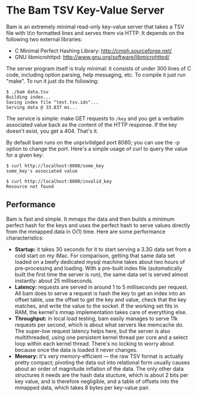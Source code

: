The Bam TSV Key-Value Server
============================

Bam is an extremely minimal read-only key-value server that takes a TSV file with <key>\t<value>\n formatted lines and serves them via HTTP. It depends on the following two external libraries:

  * C Minimal Perfect Hashing Library: http://cmph.sourceforge.net/
  * GNU libmicrohttpd: http://www.gnu.org/software/libmicrohttpd/

The server program itself is truly minimal: it consists of under 300 lines of C code, including option parsing, help messaging, etc. To compile it just run "make". To run it just do the following:

    $ ./bam data.tsv
    Building index...
    Saving index file "test.tsv.idx"...
    Serving data @ 33.837 ms...

The service is simple: make GET requests to `/key` and you get a verbatim associated value back as the content of the HTTP response. If the key doesn't exist, you get a 404. That's it.

By default bam runs on the unprivilidged port 8080; you can use the -p option to change the port. Here's a simple usage of curl to query the value for a given key:

    $ curl http://localhost:8080/some_key
    some_key's associated value

    $ curl http://localhost:8080/invalid_key
    Resource not found


Performance
-----------

Bam is fast and simple. It mmaps the data and then builds a minimum perfect hash for the keys and uses the perfect hash to serve values directly from the mmapped data in O(1) time. Here are some performance characteristics:

  * <b>Startup:</b> it takes 30 seconds for it to start serving a 3.3G data set from a cold start on my iMac. For comparison, getting that same data set loaded on a beefy dedicated mysql machine takes about two hours of pre-processing and loading. With a pre-built index file (automatically built the first time the server is run), the same data set is served almost instantly: about 25 milliseconds.
  * <b>Latency:</b> requests are served in around 1 to 5 milliseconds per request. All bam does to serve a request is hash the key to get an index into an offset table, use the offset to get the key and value, check that the key matches, and write the value to the socket. If the working set fits in RAM, the kernel's mmap implementation takes care of everything else.
  * <b>Throughput:</b> in local load testing, bam easily manages to serve 11k requests per second, which is about what servers like memcache do. The super-low request latency helps here, but the server is also multithreaded, using one persistent kernel thread per core and a select loop within each kernel thread. There's no locking to worry about because once the data is loaded it never changes.
  * <b>Memory:</b> it's very memory-efficient — the raw TSV format is actually pretty compact; pivoting the data out into relational form usually causes about an order of magnitude inflation of the data. The only other data structures it needs are the hash data stucture, which is about 2 bits per key value, and is therefore negligible, and a table of offsets into the mmapped data, which takes 8 bytes per key-value pair.
